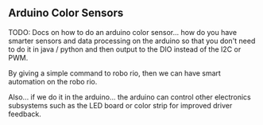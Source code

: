 ## Arduino Color Sensors

TODO: Docs on how to do an arduino color sensor... how do you have smarter sensors and data processing on the arduino so that you don't need to do it in java / python and then output to the DIO instead of the I2C or PWM.

By giving a simple command to robo rio, then we can have smart automation on the robo rio.

Also... if we do it in the arduino... the arduino can control other electronics subsystems such as the LED board or color strip for improved driver feedback.
